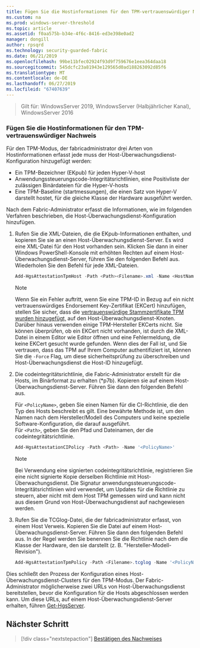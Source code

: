 ```yaml
---
title: Fügen Sie die Hostinformationen für den TPM-vertrauenswürdiger Nachweis
ms.custom: na
ms.prod: windows-server-threshold
ms.topic: article
ms.assetid: f0aa575b-b34e-4f6c-8416-ed3e398e0ad2
manager: dongill
author: rpsqrd
ms.technology: security-guarded-fabric
ms.date: 06/21/2019
ms.openlocfilehash: 99be11bfec02924f93d9f759676e1eea364daa18
ms.sourcegitcommit: 545dcfc23a81943e129565d0ad188263092d85f6
ms.translationtype: MT
ms.contentlocale: de-DE
ms.lasthandoff: 06/27/2019
ms.locfileid: "67407639"
---
```

>Gilt für: WindowsServer 2019, WindowsServer (Halbjährlicher Kanal), WindowsServer 2016

### <a name="add-host-information-for-tpm-trusted-attestation"></a>Fügen Sie die Hostinformationen für den TPM-vertrauenswürdiger Nachweis

Für den TPM-Modus, der fabricadministrator drei Arten von Hostinformationen erfasst jede muss der Host-Überwachungsdienst-Konfiguration hinzugefügt werden:

- Ein TPM-Bezeichner (EKpub) für jeden Hyper-V-host
- Anwendungssteuerungscode-Integritätsrichtlinien, eine Positivliste der zulässigen Binärdateien für die Hyper-V-hosts
- Eine TPM-Baseline (startmessungen), die einen Satz von Hyper-V darstellt hostet, für die gleiche Klasse der Hardware ausgeführt werden.

Nach dem Fabric-Administrator erfasst die Informationen, wie im folgenden Verfahren beschrieben, die Host-Überwachungsdienst-Konfiguration hinzufügen.

1. Rufen Sie die XML-Dateien, die die EKpub-Informationen enthalten, und kopieren Sie sie an einen Host-Überwachungsdienst-Server. Es wird eine XML-Datei für den Host vorhanden sein. Klicken Sie dann in einer Windows PowerShell-Konsole mit erhöhten Rechten auf einem Host-Überwachungsdienst-Server, führen Sie den folgenden Befehl aus. Wiederholen Sie den Befehl für jede XML-Dateien.

    ```powershell
    Add-HgsAttestationTpmHost -Path <Path><Filename>.xml -Name <HostName>
    ```

    > [!NOTE]
    > Wenn Sie ein Fehler auftritt, wenn Sie eine TPM-ID in Bezug auf ein nicht vertrauenswürdiges Endorsement Key-Zertifikat (EKCert) hinzufügen, stellen Sie sicher, dass die [vertrauenswürdige Stammzertifikate TPM wurden hinzugefügt,](guarded-fabric-install-trusted-tpm-root-certificates.md) auf den Host-Überwachungsdienst-Knoten.
    > Darüber hinaus verwenden einige TPM-Hersteller EKCerts nicht.
    > Sie können überprüfen, ob ein EKCert nicht vorhanden, ist durch die XML-Datei in einem Editor wie Editor öffnen und eine Fehlermeldung, die keine EKCert gesucht wurde gefunden.
    > Wenn dies der Fall ist, und Sie vertrauen, dass das TPM auf Ihrem Computer authentifiziert ist, können Sie die `-Force` Flag, um diese sicherheitsprüfung zu überschreiben und Host-Überwachungsdienst die Host-ID hinzugefügt.

2. Die codeintegritätsrichtlinie, die Fabric-Administrator erstellt für die Hosts, im Binärformat zu erhalten (\*p7b). Kopieren sie auf einem Host-Überwachungsdienst-Server. Führen Sie dann den folgenden Befehl aus.

    Für `<PolicyName>`, geben Sie einen Namen für die CI-Richtlinie, die den Typ des Hosts beschreibt es gilt. Eine bewährte Methode ist, um den Namen nach dem Hersteller/Modell des Computers und keine spezielle Software-Konfiguration, die darauf ausgeführt.<br>Für `<Path>`, geben Sie den Pfad und Dateinamen, der die codeintegritätsrichtlinie.

    ```powershell
    Add-HgsAttestationCIPolicy -Path <Path> -Name '<PolicyName>'
    ```
    
    > [!NOTE]
    > Bei Verwendung eine signierten codeintegritätsrichtlinie, registrieren Sie eine nicht signierte Kopie derselben Richtlinie mit Host-Überwachungsdienst.
    > Die Signatur anwendungssteuerungscode-Integritätsrichtlinien wird verwendet, um Updates für die Richtlinie zu steuern, aber nicht mit dem Host TPM gemessen wird und kann nicht aus diesem Grund von Host-Überwachungsdienst auf nachgewiesen werden.

3. Rufen Sie die TCGlog-Datei, die der fabricadministrator erfasst, von einem Host Verweis. Kopieren Sie die Datei auf einem Host-Überwachungsdienst-Server. Führen Sie dann den folgenden Befehl aus. In der Regel werden Sie benennen Sie die Richtlinie nach dem die Klasse der Hardware, den sie darstellt (z. B. "Hersteller-Modell-Revision").

    ```powershell
    Add-HgsAttestationTpmPolicy -Path <Filename>.tcglog -Name '<PolicyName>'
    ```

Dies schließt den Prozess der Konfiguration eines Host-Überwachungsdienst-Clusters für den TPM-Modus. Der Fabric-Administrator möglicherweise zwei URLs von Host-Überwachungsdienst bereitstellen, bevor die Konfiguration für die Hosts abgeschlossen werden kann. Um diese URLs, auf einem Host-Überwachungsdienst-Server erhalten, führen [Get-HgsServer](https://docs.microsoft.com/powershell/module/hgsserver/get-hgsserver?view=win10-ps).

## <a name="next-step"></a>Nächster Schritt

> [!div class="nextstepaction"]
> [Bestätigen des Nachweises](guarded-fabric-confirm-hosts-can-attest-successfully.md)
